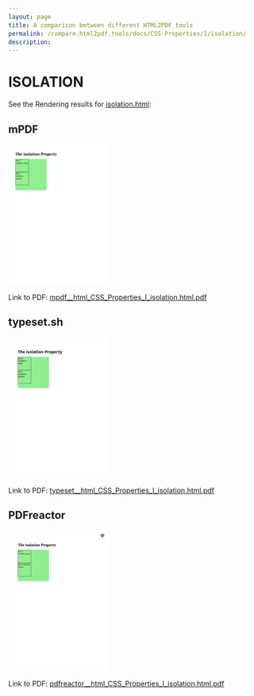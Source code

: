 ```yaml
---
layout: page
title: A comparison between different HTML2PDF tools
permalink: /compare.html2pdf.tools/docs/CSS-Properties/I/isolation/
description: 
---
```


# ISOLATION

See the Rendering results for [isolation.html](/html/CSS%20Properties/I/isolation.html):

## mPDF
![](mpdf__html_CSS_Properties_I_isolation.html.png) 

Link to PDF: [mpdf__html_CSS_Properties_I_isolation.html.pdf](mpdf__html_CSS_Properties_I_isolation.html.pdf)

## typeset.sh
![](typeset__html_CSS_Properties_I_isolation.html.png) 

Link to PDF: [typeset__html_CSS_Properties_I_isolation.html.pdf](typeset__html_CSS_Properties_I_isolation.html.pdf)

## PDFreactor
![](pdfreactor__html_CSS_Properties_I_isolation.html.png) 

Link to PDF: [pdfreactor__html_CSS_Properties_I_isolation.html.pdf](pdfreactor__html_CSS_Properties_I_isolation.html.pdf)
